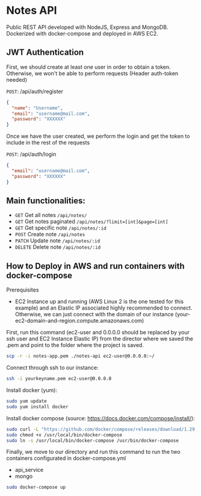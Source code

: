 # Notes API

Public REST API developed with NodeJS, Express and MongoDB. Dockerized with docker-compose and deployed in AWS EC2.

## JWT Authentication

First, we should create at least one user in order to obtain a token. Otherwise, we won't be able to perform requests (Header auth-token needed)

`POST`: /api/auth/register

```json
{
  "name": "Username",
  "email": "username@mail.com",
  "password": "XXXXXX"
}
```

Once we have the user created, we perform the login and get the token to include in the rest of the requests

`POST`: /api/auth/login

```json
{
  "email": "username@mail.com",
  "password": "XXXXXX"
}
```

## Main functionalities:

- `GET` Get all notes
  `/api/notes/`
- `GET` Get notes paginated
  `/api/notes/?limit=[int]&page=[int]`
- `GET` Get specific note
  `/api/notes/:id`
- `POST` Create note
  `/api/notes`
- `PATCH` Update note
  `/api/notes/:id`
- `DELETE` Delete note
  `/api/notes/:id`

## How to Deploy in AWS and run containers with docker-compose

Prerequisites

- EC2 Instance up and running (AWS Linux 2 is the one tested for this example) and an Elastic IP associated highly recommended to connect. Otherwise, we can just connect with the domain of our instance (your-ec2-domain-and-region.compute.amazonaws.com)

First, run this command (ec2-user and 0.0.0.0 should be replaced by your ssh user and EC2 Instance Elastic IP) from the director where we saved the .pem and point to the folder where the project is saved.

```bash
scp -r -i notes-app.pem ./notes-api ec2-user@0.0.0.0:~/
```

Connect through ssh to our instance:

```bash
ssh -i yourkeyname.pem ec2-user@0.0.0.0
```

Install docker (yum):

```bash
sudo yum update
sudo yum install docker
```

Install docker compose (source: https://docs.docker.com/compose/install/):

```bash
sudo curl -L "https://github.com/docker/compose/releases/download/1.29.2/docker-compose-$(uname -s)-$(uname -m)" -o /usr/local/bin/docker-compose
sudo chmod +x /usr/local/bin/docker-compose
sudo ln -s /usr/local/bin/docker-compose /usr/bin/docker-compose
```

Finally, we move to our directory and run this command to run the two containers configurated in docker-compose.yml

- api_service
- mongo

```bash
sudo docker-compose up
```
